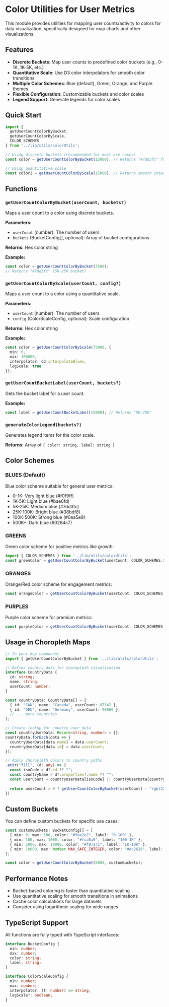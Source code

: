 # Color Utilities for User Metrics

This module provides utilities for mapping user counts/activity to colors for data visualization, specifically designed for map charts and other visualizations.

## Features

- **Discrete Buckets**: Map user counts to predefined color buckets (e.g., 0-1K, 1K-5K, etc.)
- **Quantitative Scale**: Use D3 color interpolators for smooth color transitions
- **Multiple Color Schemes**: Blue (default), Green, Orange, and Purple themes
- **Flexible Configuration**: Customizable buckets and color scales
- **Legend Support**: Generate legends for color scales

## Quick Start

```typescript
import { 
  getUserCountColorByBucket, 
  getUserCountColorByScale,
  COLOR_SCHEMES 
} from '../lib/utils/colorUtils';

// Using discrete buckets (recommended for most use cases)
const color = getUserCountColorByBucket(15000); // Returns "#7dd3fc" for 5K-25K range

// Using quantitative scale
const color2 = getUserCountColorByScale(15000); // Returns smooth interpolated color
```

## Functions

### `getUserCountColorByBucket(userCount, buckets?)`

Maps a user count to a color using discrete buckets.

**Parameters:**
- `userCount` (number): The number of users
- `buckets` (BucketConfig[], optional): Array of bucket configurations

**Returns:** Hex color string

**Example:**
```typescript
const color = getUserCountColorByBucket(7500); 
// Returns "#7dd3fc" (5K-25K bucket)
```

### `getUserCountColorByScale(userCount, config?)`

Maps a user count to a color using a quantitative scale.

**Parameters:**
- `userCount` (number): The number of users  
- `config` (ColorScaleConfig, optional): Scale configuration

**Returns:** Hex color string

**Example:**
```typescript
const color = getUserCountColorByScale(75000, {
  min: 0,
  max: 100000,
  interpolator: d3.interpolateBlues,
  logScale: true
});
```

### `getUserCountBucketLabel(userCount, buckets?)`

Gets the bucket label for a user count.

**Example:**
```typescript
const label = getUserCountBucketLabel(15000); // Returns "5K-25K"
```

### `generateColorLegend(buckets?)`

Generates legend items for the color scale.

**Returns:** Array of `{ color: string, label: string }`

## Color Schemes

### BLUES (Default)
Blue color scheme suitable for general user metrics:
- 0-1K: Very light blue (#f0f9ff)
- 1K-5K: Light blue (#bae6fd)
- 5K-25K: Medium blue (#7dd3fc)
- 25K-100K: Bright blue (#38bdf8)
- 100K-500K: Strong blue (#0ea5e9)
- 500K+: Dark blue (#0284c7)

### GREENS
Green color scheme for positive metrics like growth:
```typescript
import { COLOR_SCHEMES } from '../lib/utils/colorUtils';
const greenColor = getUserCountColorByBucket(userCount, COLOR_SCHEMES.GREENS.buckets);
```

### ORANGES
Orange/Red color scheme for engagement metrics:
```typescript
const orangeColor = getUserCountColorByBucket(userCount, COLOR_SCHEMES.ORANGES.buckets);
```

### PURPLES
Purple color scheme for premium metrics:
```typescript
const purpleColor = getUserCountColorByBucket(userCount, COLOR_SCHEMES.PURPLES.buckets);
```

## Usage in Choropleth Maps

```typescript
// In your map component
import { getUserCountColorByBucket } from '../lib/utils/colorUtils';

// Define country data for choropleth visualization
interface CountryData {
  id: string;
  name: string;
  userCount: number;
}

const countryData: CountryData[] = [
  { id: "CAN", name: "Canada", userCount: 87142 },
  { id: "DEU", name: "Germany", userCount: 90069 },
  // ... more countries
];

// Create lookup for country user data
const countryUserData: Record<string, number> = {};
countryData.forEach(data => {
  countryUserData[data.name] = data.userCount;
  countryUserData[data.id] = data.userCount;
});

// Apply choropleth colors to country paths
.attr("fill", (d: any) => {
  const isoCode = d?.id ?? "";
  const countryName = d?.properties?.name ?? "";
  const userCount = countryUserData[isoCode] || countryUserData[countryName] || 0;
  
  return userCount > 0 ? getUserCountColorByBucket(userCount) : "rgb(226, 232, 240)";
})
```

## Custom Buckets

You can define custom buckets for specific use cases:

```typescript
const customBuckets: BucketConfig[] = [
  { min: 0, max: 100, color: "#fee2e2", label: "0-100" },
  { min: 100, max: 1000, color: "#fca5a5", label: "100-1K" },
  { min: 1000, max: 10000, color: "#f87171", label: "1K-10K" },
  { min: 10000, max: Number.MAX_SAFE_INTEGER, color: "#dc2626", label: "10K+" },
];

const color = getUserCountColorByBucket(5000, customBuckets);
```

## Performance Notes

- Bucket-based coloring is faster than quantitative scaling
- Use quantitative scaling for smooth transitions in animations
- Cache color calculations for large datasets
- Consider using logarithmic scaling for wide ranges

## TypeScript Support

All functions are fully typed with TypeScript interfaces:

```typescript
interface BucketConfig {
  min: number;
  max: number;
  color: string;
  label: string;
}

interface ColorScaleConfig {
  min: number;
  max: number;
  interpolator: (t: number) => string;
  logScale?: boolean;
}
```
